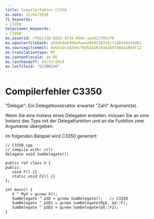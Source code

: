 ```yaml
---
title: Compilerfehler C3350
ms.date: 11/04/2016
f1_keywords:
- C3350
helpviewer_keywords:
- C3350
ms.assetid: cfbbc338-92b5-4f34-999e-aa2d2376bc70
ms.openlocfilehash: a19dbde6409afaae29e9110315c7c68fe9d43d62
ms.sourcegitcommit: 0ab61bc3d2b6cfbd52a16c6ab2b97a8ea1864f12
ms.translationtype: MT
ms.contentlocale: de-DE
ms.lasthandoff: 04/23/2019
ms.locfileid: "62300536"
---
```

# <a name="compiler-error-c3350"></a>Compilerfehler C3350

"Delegat": Ein Delegatkonstruktor erwartet "Zahl" Argument(e).

Wenn Sie eine Instanz eines Delegaten erstellen, müssen Sie an eine Instanz des Typs mit der Delegatfunktion und an die Funktion zwei Argumente übergeben.

Im folgenden Beispiel wird C3350 generiert:

```
// C3350.cpp
// compile with: /clr
delegate void SumDelegate();

public ref class X {
public:
   void F() {}
   static void F2() {}
};

int main() {
   X ^ MyX = gcnew X();
   SumDelegate ^ pSD = gcnew SumDelegate();   // C3350
   SumDelegate ^ pSD1 = gcnew SumDelegate(MyX, &X::F);
   SumDelegate ^ pSD2 = gcnew SumDelegate(&X::F2);
}
```
